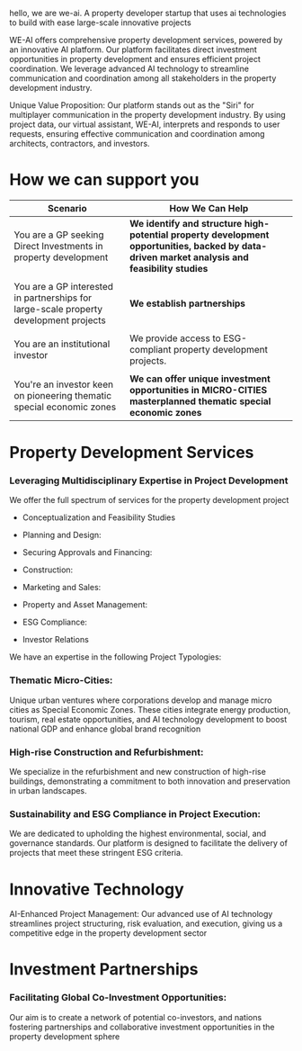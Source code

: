 hello, we are we-ai.  A property developer startup that uses ai technologies to build with ease large-scale innovative projects<br>

WE-AI offers comprehensive property development services, powered by an innovative AI platform.
Our platform facilitates direct investment opportunities in property development and ensures efficient project coordination. We leverage advanced AI technology to streamline communication and coordination among all stakeholders in the property development industry.<br>

Unique Value Proposition: Our platform stands out as the "Siri" for multiplayer communication in the property development industry. By using project data, our virtual assistant, WE-AI, interprets and responds to user requests, ensuring effective communication and coordination among architects, contractors, and investors.<br>


# How we can support you
|Scenario|How We Can Help|
|-------|-------|
|You are a GP seeking Direct Investments in property development|**We identify and structure high-potential property development opportunities, backed by data-driven market analysis and feasibility studies**|
|||
|You are a GP interested in partnerships for large-scale property development projects|**We establish partnerships**|
|||
|You are an institutional investor|We provide access to ESG-compliant property development projects.|
|||
|You're an investor keen on pioneering thematic special economic zones|**We can offer unique investment opportunities in MICRO-CITIES masterplanned thematic special economic zones**|<br>

# Property Development Services
### Leveraging Multidisciplinary Expertise in Project Development
We offer the full spectrum of services for the property development project
* Conceptualization and Feasibility Studies

* Planning and Design: 

* Securing Approvals and Financing: 
* Construction: 

* Marketing and Sales: 

* Property and Asset Management: 

* ESG Compliance: 

* Investor Relations



We have an expertise in the following Project Typologies:<br>
### Thematic Micro-Cities: 
Unique urban ventures where corporations develop and manage micro cities as Special Economic Zones. These cities integrate energy production, tourism, real estate opportunities, and AI technology development to boost national GDP and enhance global brand recognition<br>

### High-rise Construction and Refurbishment: 
We specialize in the refurbishment and new construction of high-rise buildings, demonstrating a commitment to both innovation and preservation in urban landscapes.
<br>

### Sustainability and ESG Compliance in Project Execution:
We are dedicated to upholding the highest environmental, social, and governance standards. Our platform is designed to facilitate the delivery of projects that meet these stringent ESG criteria.<br>








# Innovative Technology
AI-Enhanced Project Management: Our advanced use of AI technology streamlines project structuring, risk evaluation, and execution, giving us a competitive edge in the property development sector<br>

# Investment Partnerships
### Facilitating Global Co-Investment Opportunities: 
Our aim is to create a network of potential co-investors, and nations fostering partnerships and collaborative investment opportunities in the property development sphere<br>

